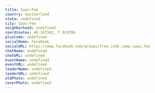 ```yaml
---
title: Saas-Fee
country: Switzerland
state: undefined
city: Saas-Fee
neighborhood: undefined
coordinates: 46.107342, 7.924706
plusCode: undefined
socialName: Facebook
socialURL: https://www.facebook.com/groups/free.code.camp.saas.fee
chatName: undefined
chatURL: undefined
eventName: undefined
eventURL: undefined
leaderName: undefined
leaderURL: undefined
oldPhoto: undefined
coverPhoto: undefined
---
```


